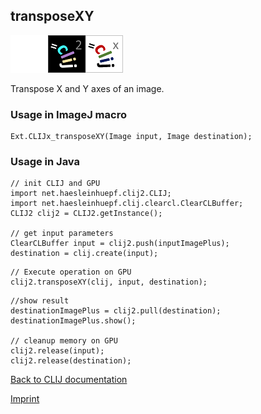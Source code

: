 ## transposeXY
<img src="images/mini_empty_logo.png"/><img src="images/mini_clij2_logo.png"/><img src="images/mini_clijx_logo.png"/>

Transpose X and Y axes of an image.

### Usage in ImageJ macro
```
Ext.CLIJx_transposeXY(Image input, Image destination);
```


### Usage in Java
```
// init CLIJ and GPU
import net.haesleinhuepf.clij2.CLIJ;
import net.haesleinhuepf.clij.clearcl.ClearCLBuffer;
CLIJ2 clij2 = CLIJ2.getInstance();

// get input parameters
ClearCLBuffer input = clij2.push(inputImagePlus);
destination = clij.create(input);
```

```
// Execute operation on GPU
clij2.transposeXY(clij, input, destination);
```

```
//show result
destinationImagePlus = clij2.pull(destination);
destinationImagePlus.show();

// cleanup memory on GPU
clij2.release(input);
clij2.release(destination);
```


[Back to CLIJ documentation](https://clij.github.io/)

[Imprint](https://clij.github.io/imprint)
